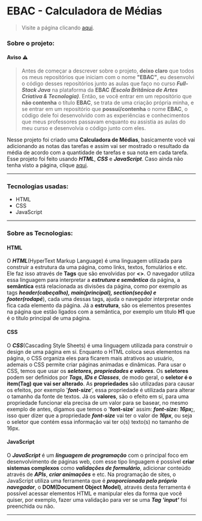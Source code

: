 # EBAC - Calculadora de Médias

<!-- Link para página do projeto -->
> Visite a página clicando [aqui](https://matheus-reichemback-stang.github.io/EBAC-calculadora_de_medias/ "Visitar site").

### Sobre o projeto:

#### Aviso ⚠️
> Antes de começar a descrever sobre o projeto, **deixo claro** que todos os meus repositórios que iniciam com o nome **"EBAC"**, eu desenvolvi o código desses repositórios junto as aulas que faço no curso ***Full-Stack Java*** na plataforma da **EBAC** ***(Escola Britânica de Artes Criativa & Tecnologia)***. Então, se você entrar em um repositório que **não contenha** o título **EBAC**, se trata de uma criação própria minha, e se entrar em um repositório que **possuí/contenha** o nome **EBAC**, o código dele foi desenvolvido com as experiências e conhecimentos que meus professores passavam enquanto eu assistia as aulas do meu curso e desenvolvia o código junto com eles.

Nesse projeto foi criado uma **Calculadora de Médias**, basicamente você vai adicionando as notas das tarefas e assim vai ser mostrado o resultado da média de acordo com a quantidade de tarefas e sua nota em cada tarefa.
Esse projeto foi feito usando **_HTML_**, **_CSS_** e **_JavaScript_**. Caso ainda não tenha visto a página, clique [aqui](https://matheus-reichemback-stang.github.io/EBAC-calculadora_de_medias/ "Visitar site").

---
 ### Tecnologias usadas:
 * HTML
 * CSS
 * JavaScript
---
### Sobre as Tecnologias:

#### HTML
O ***HTML***(HyperText Markup Language) é uma linguagem utilizada para construir a estrutura da uma página, como links, textos, fomulários e etc. Ele faz isso através de **Tags** que são envolvidas por **<>**. O navegador utiliza essa linguagem para interpretar a ***estrutura e semântica*** da página, a **semântica** está relacionada as divisões da página, como por exemplo as tags ***header(cabeçalho), main(principal), section(seção) e footer(rodapé***), cada uma dessas tags, ajuda o navegador interpretar onde fica cada elemento da página. Já a **estrutura**, são os elementos presentes na página que estão ligados com a semântica, por exemplo um título **H1** que é o título principal de uma página.

#### CSS
O ***CSS***(Cascading Style Sheets) é uma linguagem utilizada para construir o design de uma página em si. Enquanto o HTML coloca seus elementos na página, o CSS organiza eles para ficarem mais atrativos ao usuário, ademais o CSS permite criar páginas animadas e dinâmicas. Para usar o CSS, temos que usar os ***seletores, propriedades e valores***. Os **seletores** podem ser definidos por ***Tags, IDs e Classes***, de modo geral, o **seletor é o item(Tag) que vai ser alterado**. As **propriedades** são utilizadas para causar os efeitos, por exemplo '***font-size***', essa propriedade é utilizada para alterar o tamanho da fonte de textos. Já os **valores**, são o efeito em sí, para uma propriedade funcionar ela precisa de um valor para se basear, no mesmo exemplo de antes, digamos que temos o '**font-size**' assim: ***font-size: 16px;***, isso quer dizer que a propriedade ***font-size*** vai ter o valor de ***16px***, ou seja o seletor que contém essa informação vai ter o(s) texto(s) no tamanho de 16px.

#### JavaScript 
O ***JavaScript*** é um ***linguagem de programação*** com o principal foco em desenvolvimento de páginas web, com esse tipo linguagem é possível **criar sistemas complexos** como ***validações de formulário***, adicionar conteúdo através de ***APIs***, ***criar animações*** e etc. Na programação de sites, o JavaScript utiliza uma ferramenta que é ***proporcionada pelo próprio navegador***, o **DOM(Document Object Model)**, através desta ferramenta é possível acessar elementos HTML e manipular eles da forma que você quiser, por exemplo, fazer uma validação para ver se uma ***Tag 'input'*** foi preenchida ou não.

---
